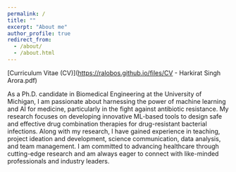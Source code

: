 ```yaml
---
permalink: /
title: ""
excerpt: "About me"
author_profile: true
redirect_from: 
  - /about/
  - /about.html
---
```


[Curriculum Vitae (CV)](https://ralobos.github.io/files/CV - Harkirat Singh Arora.pdf)

As a Ph.D. candidate in Biomedical Engineering at the University of Michigan, I am passionate about harnessing the power of machine learning and AI for medicine, particularly in the fight against antibiotic resistance. My research focuses on developing innovative ML-based tools to design safe and effective drug combination therapies for drug-resistant bacterial infections. Along with my research, I have gained experience in teaching, project ideation and development, science communication, data analysis, and team management. I am committed to advancing healthcare through cutting-edge research and am always eager to connect with like-minded professionals and industry leaders.

